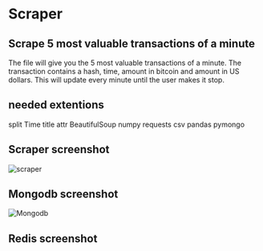 # Scraper

## Scrape 5 most valuable transactions of a minute
The file will give you the 5 most valuable transactions of a minute. The transaction contains a hash, time, amount in bitcoin and amount in US dollars. This will update every minute until the user makes it stop.

## needed extentions
split
Time
title
attr
BeautifulSoup
numpy 
requests
csv
pandas
pymongo

## Scraper screenshot
![scraper](https://user-images.githubusercontent.com/75836912/158759914-2fa143df-ed68-4916-a1c9-b9bb37893877.png)


## Mongodb screenshot
![Mongodb](https://user-images.githubusercontent.com/75836912/158760021-39f3e60e-3b0c-4854-86c7-dea257d93b16.png)


## Redis screenshot